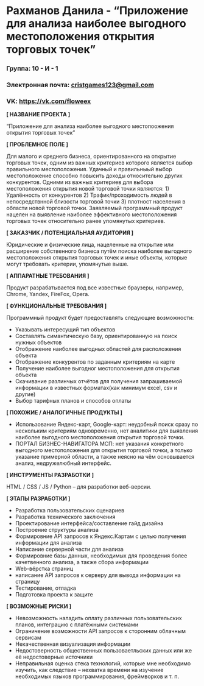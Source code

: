 # Рахманов Данила - “Приложение для анализа наиболее выгодного местоположения открытия торговых точек”

### Группа: 10 - И - 1
### Электронная почта: cristgames123@gmail.com
### VK: https://vk.com/floweex

**[ НАЗВАНИЕ ПРОЕКТА ]**

“Приложение для анализа наиболее выгодного местопоожения открытия торговых точек”

**[ ПРОБЛЕМНОЕ ПОЛЕ ]**

Для малого и среднего бизнеса, ориентированного на открытие торговых точек, одним из важных критериев которого является выбор правильного местоположения. Удачный и правильныый выбор местоположение способно повысить доходы относительно других конкурентов. Одними из важных критериев для выбора местоположения открытия новой торговой точки являются: 1) Удалённость от конкурентов 2) Трафик/проходимость людей в непосредствнной близости торговой точки 3) плотност населения в области новой торговой точки. Заявляемый программный продукт нацелен на выявление наиболее эффективного местоположения торговых точек относительно ранее упомянутых критериев. 

**[ ЗАКАЗЧИК / ПОТЕНЦИАЛЬНАЯ АУДИТОРИЯ ]**

Юридические и физические лица, нацеленные на открытие или расширение собственного бизнеса путём поиска наиболее выгодного местоположения открытия торговых точек и иные объекты, которые могут требовать критерии, упомянутые выше. 

**[ АППАРАТНЫЕ ТРЕБОВАНИЯ ]**

Продукт разрабатывается под все известные браузеры, например, Chrome, Yandex, FireFox, Opera.

**[ ФУНКЦИОНАЛЬНЫЕ ТРЕБОВАНИЯ ]**

Программный продукт будет предоставлять следующие возможности:

* Указывать интересущий тип объектов
* Составлять симантическую базу, ориентированную на поиск нужных объектов
* Отображение наиболее выгодных областей для расположения объекта
* Отображение конкурентов по заданным критериям на карте
* Получение наиболее выгодног местоположения для открытия объекта
* Скачивание разлинчых отчётов для получения запрашиваемой информации в известных форматах(как минимум excel, csv и другие)
* Выбор тарифных планов и способов оплаты 

**[ ПОХОЖИЕ / АНАЛОГИЧНЫЕ ПРОДУКТЫ ]**

* Использование Яндекс-карт, Google-карт: неудобный поиск сразу по нескольким критериям одновременно, нет аналитики для выявления наиболее выгодного местоположения открытия торговой точки.
* ПОРТАЛ БИЗНЕС-НАВИГАТОРА МСП: нет указания конкретного выгодного местоположения для открытия торговой точки, а только указание примерной области, а также неясно на чём основывается анализ, недружелюбный интерфейс.

**[ ИНСТРУМЕНТЫ РАЗРАБОТКИ ]**

HTML / CSS / JS / Python – для разработки веб-версии.

**[ ЭТАПЫ РАЗРАБОТКИ ]**

* Разработка пользовательских сценариев
* Разработка технического заключения
* Проектирование интерфейса/составление гайд дизайна
* Построение структуры анализа
* Формировние API запросов к Яндекс.Картам с целью получения информации для анализа
* Написание серверной части для анализа
* Формировние базы данных, необходимых для проведения более качетвенного анализа, а также сбора информации
* Web-вёрстка страниц
* написание API запросов к серверу для вывода информации на страницу
* Тестирование, отладка
* Подготовка проекта к защите

**[ ВОЗМОЖНЫЕ РИСКИ ]**

* Невозможность наладить оплату различных пользовательских планов, интеграцию с платёжными системами
* Ограничение возможности API запросов к сторонним облачным сервисам
* Некачественная визуализация информации 
* Недостоверность общественных пользоваетльских данных или же её недостоверные источники
* Неправильная оценка стека технологий, которые мне необходимо изучить, как следствие – нехватка времени на изучение необходимых языков программирования, фреймворков и т. п.
